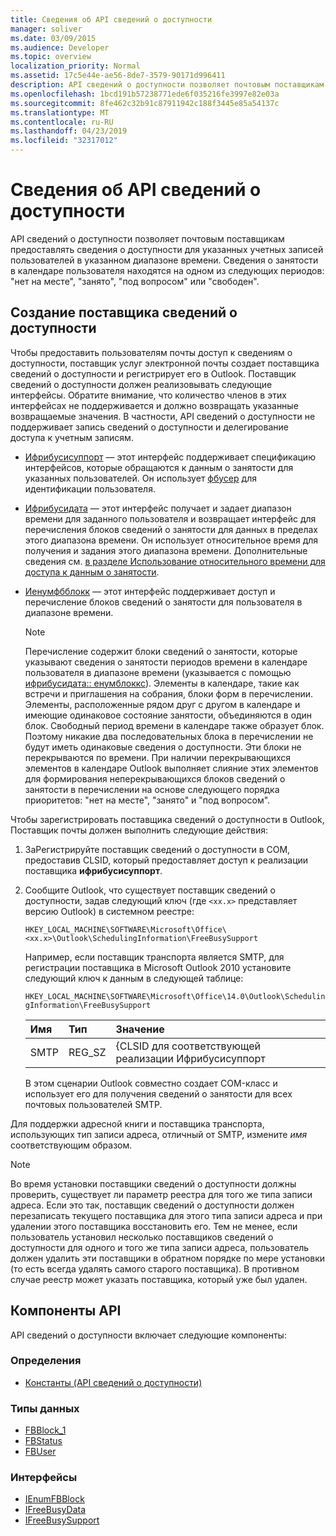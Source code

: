```yaml
---
title: Сведения об API сведений о доступности
manager: soliver
ms.date: 03/09/2015
ms.audience: Developer
ms.topic: overview
localization_priority: Normal
ms.assetid: 17c5e44e-ae56-8de7-3579-90171d996411
description: API сведений о доступности позволяет почтовым поставщикам предоставлять сведения о доступности для указанных учетных записей пользователей в указанном диапазоне времени.
ms.openlocfilehash: 1bcd191b57238771ede6f035216fe3997e82e03a
ms.sourcegitcommit: 8fe462c32b91c87911942c188f3445e85a54137c
ms.translationtype: MT
ms.contentlocale: ru-RU
ms.lasthandoff: 04/23/2019
ms.locfileid: "32317012"
---
```

# <a name="about-the-freebusy-api"></a>Сведения об API сведений о доступности

API сведений о доступности позволяет почтовым поставщикам предоставлять сведения о доступности для указанных учетных записей пользователей в указанном диапазоне времени. Сведения о занятости в календаре пользователя находятся на одном из следующих периодов: "нет на месте", "занято", "под вопросом" или "свободен".
  
## <a name="create-a-freebusy-provider"></a>Создание поставщика сведений о доступности

Чтобы предоставить пользователям почты доступ к сведениям о доступности, поставщик услуг электронной почты создает поставщика сведений о доступности и регистрирует его в Outlook. Поставщик сведений о доступности должен реализовывать следующие интерфейсы. Обратите внимание, что количество членов в этих интерфейсах не поддерживается и должно возвращать указанные возвращаемые значения. В частности, API сведений о доступности не поддерживает запись сведений о доступности и делегирование доступа к учетным записям.
  
- [Ифрибусисуппорт](ifreebusysupport.md) — этот интерфейс поддерживает спецификацию интерфейсов, которые обращаются к данным о занятости для указанных пользователей. Он использует [фбусер](fbuser.md) для идентификации пользователя. 
    
- [Ифрибусидата](ifreebusydata.md) — этот интерфейс получает и задает диапазон времени для заданного пользователя и возвращает интерфейс для перечисления блоков сведений о занятости для данных в пределах этого диапазона времени. Он использует относительное время для получения и задания этого диапазона времени. Дополнительные сведения см. [в разделе Использование относительного времени для доступа к данным о занятости](how-to-use-relative-time-to-access-free-busy-data.md).
    
- [Иенумфбблокк](ienumfbblock.md) — этот интерфейс поддерживает доступ и перечисление блоков сведений о занятости для пользователя в диапазоне времени. 
    
   > [!NOTE]
   > Перечисление содержит блоки сведений о занятости, которые указывают сведения о занятости периодов времени в календаре пользователя в диапазоне времени (указывается с помощью [ифрибусидата:: енумблоккс](ifreebusydata-enumblocks.md)). Элементы в календаре, такие как встречи и приглашения на собрания, блоки форм в перечислении. Элементы, расположенные рядом друг с другом в календаре и имеющие одинаковое состояние занятости, объединяются в один блок. Свободный период времени в календаре также образует блок. Поэтому никакие два последовательных блока в перечислении не будут иметь одинаковые сведения о доступности. Эти блоки не перекрываются по времени. При наличии перекрывающихся элементов в календаре Outlook выполняет слияние этих элементов для формирования неперекрывающихся блоков сведений о занятости в перечислении на основе следующего порядка приоритетов: "нет на месте", "занято" и "под вопросом". 
  
Чтобы зарегистрировать поставщика сведений о доступности в Outlook, Поставщик почты должен выполнить следующие действия:
  
1. ЗаРегистрируйте поставщик сведений о доступности в COM, предоставив CLSID, который предоставляет доступ к реализации поставщика **ифрибусисуппорт**. 
    
2. Сообщите Outlook, что существует поставщик сведений о доступности, задав следующий ключ (где `<xx.x>` представляет версию Outlook) в системном реестре: 
    
   `HKEY_LOCAL_MACHINE\SOFTWARE\Microsoft\Office\<xx.x>\Outlook\SchedulingInformation\FreeBusySupport`
    
   Например, если поставщик транспорта является SMTP, для регистрации поставщика в Microsoft Outlook 2010 установите следующий ключ к данным в следующей таблице: 
    
   `HKEY_LOCAL_MACHINE\SOFTWARE\Microsoft\Office\14.0\Outlook\SchedulingInformation\FreeBusySupport`
    
   |Имя |Тип |Значение |
   |:-----|:-----|:-----|
   |SMTP  |REG_SZ  |{CLSID для соответствующей реализации Ифрибусисуппорт  |
   
   В этом сценарии Outlook совместно создает COM-класс и использует его для получения сведений о занятости для всех почтовых пользователей SMTP.
    
Для поддержки адресной книги и поставщика транспорта, использующих тип записи адреса, отличный от SMTP, измените *имя* соответствующим образом. 
  
> [!NOTE]
> Во время установки поставщики сведений о доступности должны проверить, существует ли параметр реестра для того же типа записи адреса. Если это так, поставщик сведений о доступности должен перезаписать текущего поставщика для этого типа записи адреса и при удалении этого поставщика восстановить его. Тем не менее, если пользователь установил несколько поставщиков сведений о доступности для одного и того же типа записи адреса, пользователь должен удалить эти поставщики в обратном порядке по мере установки (то есть всегда удалять самого старого поставщика). В противном случае реестр может указать поставщика, который уже был удален. 
  
## <a name="api-components"></a>Компоненты API

API сведений о доступности включает следующие компоненты:
  
### <a name="definitions"></a>Определения

- [Константы (API сведений о доступности)](constants-free-busy-api.md)
    
### <a name="data-types"></a>Типы данных

- [FBBlock_1](fbblock_1.md)
- [FBStatus](fbstatus.md)
- [FBUser](fbuser.md)
    
### <a name="interfaces"></a>Интерфейсы

- [IEnumFBBlock](ienumfbblock.md)
- [IFreeBusyData](ifreebusydata.md)
- [IFreeBusySupport](ifreebusysupport.md)
    

